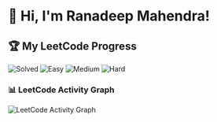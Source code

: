 # 👋 Hi, I'm Ranadeep Mahendra!

## 🏆 My LeetCode Progress

![Solved](https://img.shields.io/badge/Solved-73/3616-blue?cache=1752459780) ![Easy](https://img.shields.io/badge/Easy-41/885-brightgreen?cache=1752459780) ![Medium](https://img.shields.io/badge/Medium-31/1881-orange?cache=1752459780) ![Hard](https://img.shields.io/badge/Hard-1/850-red?cache=1752459780)

### 📊 LeetCode Activity Graph

![LeetCode Activity Graph](https://leetcard.jacoblin.cool/ranadeep_mahendra2426?theme=dark&font=Karma&ext=heatmap&cache=1752459780)
